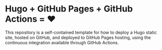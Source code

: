 # Hugo + GitHub Pages + GitHub Actions = ❤️

This repository is a self-contained template for how to deploy a
Hugo static site, hosted on GitHub, and deployed to GitHub Pages hosting,
using the continuous integration available through GitHub Actions.


